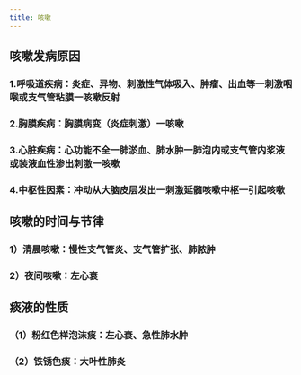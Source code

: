 ```yaml
---
title: 咳嗽
---
```


## 咳嗽发病原因
### 1.呼吸道疾病：炎症、异物、刺激性气体吸入、肿瘤、出血等一刺激咽喉或支气管粘膜一咳嗽反射

### 2.胸膜疾病：胸膜病变（炎症刺激）一咳嗽

### 3.心脏疾病：心功能不全一肺淤血、肺水肿一肺泡内或支气管内浆液或装液血性渗出刺激一咳嗽

### 4.中枢性因素：冲动从大脑皮层发出一刺激延髓咳嗽中枢一引起咳嗽

## 咳嗽的时间与节律
### 1）清晨咳嗽：慢性支气管炎、支气管扩张、肺脓肿

### 2）夜间咳嗽：左心衰

## 痰液的性质
### （1）粉红色样泡沫痰：左心衰、急性肺水肿                      

### （2）铁锈色痰：大叶性肺炎
